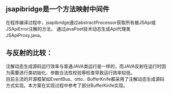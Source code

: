 ## jsapibridge是一个方法映射中间件
在程序编译过程中，jsapibridge通过abstractProcessor获取所有被JSApi或JSApiError注解的方法，
通过javaPoet技术动态生成Api代理类JSApiProxy.java。

## 与反射的比较：
注解动态生成源码运行效率与普通JAVA类运行是一样的，而JAVA反射在运行时因为需要进行类初始化、参数合法性校验等检查导致运行效率较低。<br/>
目前主流的开源框架如EventBus、otto、BufferKnife都采用了注解动态生成源码方式实现。本方案在实现过程中参考了部分BufferKinfe实现。


